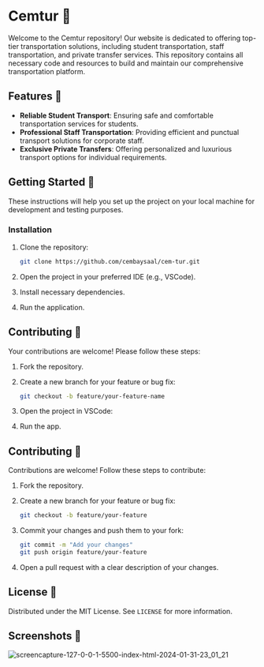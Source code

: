 # Cemtur 🚗

Welcome to the Cemtur repository! Our website is dedicated to offering top-tier transportation solutions, including student transportation, staff transportation, and private transfer services. This repository contains all necessary code and resources to build and maintain our comprehensive transportation platform.

## Features 🌟

- **Reliable Student Transport**: Ensuring safe and comfortable transportation services for students.
- **Professional Staff Transportation**: Providing efficient and punctual transport solutions for corporate staff.
- **Exclusive Private Transfers**: Offering personalized and luxurious transport options for individual requirements.

## Getting Started 🚀

These instructions will help you set up the project on your local machine for development and testing purposes.

### Installation

1. Clone the repository:
    ```sh
    git clone https://github.com/cembaysaal/cem-tur.git
    ```

2. Open the project in your preferred IDE (e.g., VSCode).
3. Install necessary dependencies.
4. Run the application.

## Contributing 🤝

Your contributions are welcome! Please follow these steps:

1. Fork the repository.

2. Create a new branch for your feature or bug fix:
   ```bash
   git checkout -b feature/your-feature-name

2. Open the project in VSCode:
3. Run the app.


## Contributing 🤝

Contributions are welcome! Follow these steps to contribute:

1. Fork the repository.

2. Create a new branch for your feature or bug fix:

   ```bash
   git checkout -b feature/your-feature
   ```

3. Commit your changes and push them to your fork:

   ```bash
   git commit -m "Add your changes"
   git push origin feature/your-feature
   ```

4. Open a pull request with a clear description of your changes.

## License 📄

Distributed under the MIT License. See `LICENSE` for more information.

## Screenshots 📸
![screencapture-127-0-0-1-5500-index-html-2024-01-31-23_01_21](https://github.com/cembaysaal/cem-tur/assets/77170652/3e8b70e6-9664-4d78-a02b-58c169a3a3fd)

